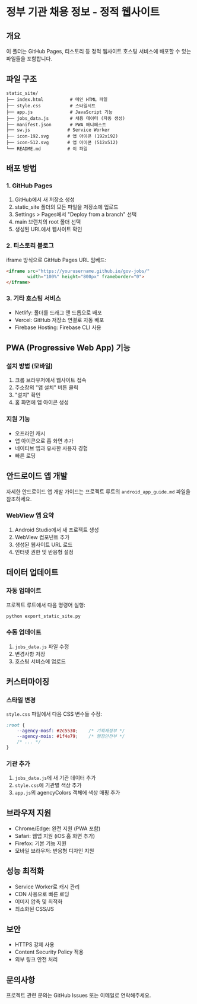# 정부 기관 채용 정보 - 정적 웹사이트

## 개요
이 폴더는 GitHub Pages, 티스토리 등 정적 웹사이트 호스팅 서비스에 배포할 수 있는 파일들을 포함합니다.

## 파일 구조
```
static_site/
├── index.html          # 메인 HTML 파일
├── style.css           # 스타일시트
├── app.js              # JavaScript 기능
├── jobs_data.js        # 채용 데이터 (자동 생성)
├── manifest.json       # PWA 매니페스트
├── sw.js              # Service Worker
├── icon-192.svg       # 앱 아이콘 (192x192)
├── icon-512.svg       # 앱 아이콘 (512x512)
└── README.md          # 이 파일
```

## 배포 방법

### 1. GitHub Pages
1. GitHub에서 새 저장소 생성
2. static_site 폴더의 모든 파일을 저장소에 업로드
3. Settings > Pages에서 "Deploy from a branch" 선택
4. main 브랜치의 root 폴더 선택
5. 생성된 URL에서 웹사이트 확인

### 2. 티스토리 블로그
iframe 방식으로 GitHub Pages URL 임베드:
```html
<iframe src="https://yourusername.github.io/gov-jobs/" 
        width="100%" height="800px" frameborder="0">
</iframe>
```

### 3. 기타 호스팅 서비스
- Netlify: 폴더를 드래그 앤 드롭으로 배포
- Vercel: GitHub 저장소 연결로 자동 배포
- Firebase Hosting: Firebase CLI 사용

## PWA (Progressive Web App) 기능

### 설치 방법 (모바일)
1. 크롬 브라우저에서 웹사이트 접속
2. 주소창의 "앱 설치" 버튼 클릭
3. "설치" 확인
4. 홈 화면에 앱 아이콘 생성

### 지원 기능
- 오프라인 캐시
- 앱 아이콘으로 홈 화면 추가
- 네이티브 앱과 유사한 사용자 경험
- 빠른 로딩

## 안드로이드 앱 개발

자세한 안드로이드 앱 개발 가이드는 프로젝트 루트의 `android_app_guide.md` 파일을 참조하세요.

### WebView 앱 요약
1. Android Studio에서 새 프로젝트 생성
2. WebView 컴포넌트 추가
3. 생성된 웹사이트 URL 로드
4. 인터넷 권한 및 반응형 설정

## 데이터 업데이트

### 자동 업데이트
프로젝트 루트에서 다음 명령어 실행:
```bash
python export_static_site.py
```

### 수동 업데이트
1. `jobs_data.js` 파일 수정
2. 변경사항 저장
3. 호스팅 서비스에 업로드

## 커스터마이징

### 스타일 변경
`style.css` 파일에서 다음 CSS 변수들 수정:
```css
:root {
    --agency-mosf: #2c5530;    /* 기획재정부 */
    --agency-mois: #1f4e79;    /* 행정안전부 */
    /* ... */
}
```

### 기관 추가
1. `jobs_data.js`에 새 기관 데이터 추가
2. `style.css`에 기관별 색상 추가
3. `app.js`의 agencyColors 객체에 색상 매핑 추가

## 브라우저 지원
- Chrome/Edge: 완전 지원 (PWA 포함)
- Safari: 웹앱 지원 (iOS 홈 화면 추가)
- Firefox: 기본 기능 지원
- 모바일 브라우저: 반응형 디자인 지원

## 성능 최적화
- Service Worker로 캐시 관리
- CDN 사용으로 빠른 로딩
- 이미지 압축 및 최적화
- 최소화된 CSS/JS

## 보안
- HTTPS 강제 사용
- Content Security Policy 적용
- 외부 링크 안전 처리

## 문의사항
프로젝트 관련 문의는 GitHub Issues 또는 이메일로 연락해주세요.